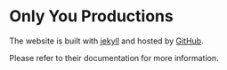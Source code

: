 # Only You Productions

The website is built with [jekyll](http://jekyllrb.com/) and hosted by
[GitHub](https://pages.github.com/).

Please refer to their documentation for more information.